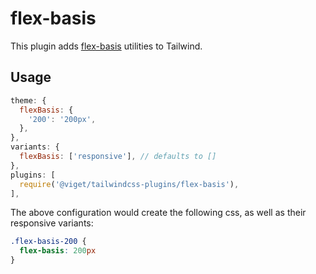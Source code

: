 # flex-basis

This plugin adds [flex-basis](https://developer.mozilla.org/en-US/docs/Web/CSS/flex-basis) utilities to Tailwind.

## Usage

```js
theme: {
  flexBasis: {
    '200': '200px',
  },
},
variants: {
  flexBasis: ['responsive'], // defaults to []
},
plugins: [
  require('@viget/tailwindcss-plugins/flex-basis'),
],
```

The above configuration would create the following css, as well as their responsive variants:

```css
.flex-basis-200 {
  flex-basis: 200px
}
```
